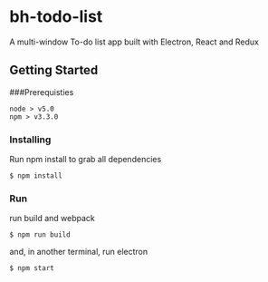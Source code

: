 # bh-todo-list

A multi-window To-do list app built with Electron, React and Redux

## Getting Started
###Prerequisties
```
node > v5.0 
npm > v3.3.0
```
### Installing
Run npm install to grab all dependencies
```
$ npm install
```
### Run
run build and webpack
```
$ npm run build
```
and, in another terminal, 
run electron
```
$ npm start
```

